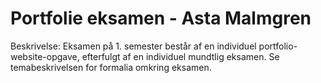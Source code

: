 # Portfolie eksamen - Asta Malmgren

Beskrivelse: 
Eksamen på 1. semester består af en individuel portfolio-website-opgave, efterfulgt af en
individuel mundtlig eksamen. Se temabeskrivelsen for formalia omkring eksamen.


